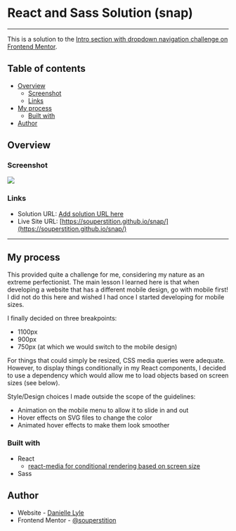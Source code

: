 # React and Sass Solution (snap)

---

This is a solution to the [Intro section with dropdown navigation challenge on Frontend Mentor](https://www.frontendmentor.io/challenges/intro-section-with-dropdown-navigation-ryaPetHE5). 

## Table of contents

- [Overview](#overview)
  - [Screenshot](#screenshot)
  - [Links](#links)
- [My process](#my-process)
  - [Built with](#built-with)
- [Author](#author)


## Overview
### Screenshot

![](./src/screenshot.jpg)

### Links

- Solution URL: [Add solution URL here](https://your-solution-url.com)
- Live Site URL: [https://souperstition.github.io/snap/](https://souperstition.github.io/snap/)
---
## My process
This provided quite a challenge for me, considering my nature as an extreme perfectionist. The main lesson I learned here is that when developing a website that has a different mobile design, go with mobile first! I did not do this here and wished I had once I started developing for mobile sizes.

I finally decided on three breakpoints: 
- 1100px
- 900px
- 750px (at which we would switch to the mobile design)

For things that could simply be resized, CSS media queries were adequate. However, to display things conditionally in my React components, I decided to use a dependency which would allow me to load objects based on screen sizes (see below).

Style/Design choices I made outside the scope of the guidelines: 
- Animation on the mobile menu to allow it to slide in and out
- Hover effects on SVG files to change the color
- Animated hover effects to make them look smoother

### Built with

- React
  - [react-media for conditional rendering based on screen size](https://www.npmjs.com/package/react-media)
- Sass

## Author

- Website - [Danielle Lyle](https://itsdani.me)
- Frontend Mentor - [@souperstition](https://www.frontendmentor.io/profile/souperstition)

